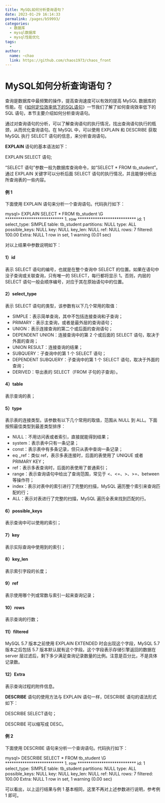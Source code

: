 ```yaml
---
title: MySQL如何分析查询语句？
date: 2023-01-29 16:14:33
permalink: /pages/b59993/
categories:
  - 数据库
  - mysql数据库
  - mysql性能优化
tags:
  - 
author: 
  name: ~chao
  link: https://github.com/chaos1973/chaos_front
---
```

# MySQL如何分析查询语句？

查询是数据库中最频繁的操作，提高查询速度可以有效的提高 MySQL 数据库的性能。在《[如何定位效率低下的SQL语句](http://c.biancheng.net/view/vip_8367.html)》一节我们了解了如何查询效率低下的 SQL 语句，本节主要介绍如何分析查询语句。  

通过对查询语句的分析，可以了解查询语句的执行情况，找出查询语句执行的瓶颈，从而优化查询语句。在 MySQL 中，可以使用 EXPLAIN 和 DESCRIBE 获取 MySQL 执行 SELECT 语句的信息，来分析查询语句。  

**EXPLAIN** 语句的基本语法如下：

EXPLAIN SELECT 语句;

“SELECT 语句”参数一般为数据库查询命令，如“SELECT \* FROM tb\_student”。通过 EXPLAIN 关键字可以分析后面 SELECT 语句的执行情况，并且能够分析出所查询表的一些内容。  

#### 例 1

下面使用 EXPLAIN 语句来分析一个查询语句。代码执行如下：

mysql> EXPLAIN SELECT \* FROM tb\_student \\G
\*\*\*\*\*\*\*\*\*\*\*\*\*\*\*\*\*\*\*\*\*\*\*\*\*\*\* 1. row \*\*\*\*\*\*\*\*\*\*\*\*\*\*\*\*\*\*\*\*\*\*\*\*\*\*\*
           id: 1
  select\_type: SIMPLE
        table: tb\_student
   partitions: NULL
         type: ALL
possible\_keys: NULL
          key: NULL
      key\_len: NULL
          ref: NULL
         rows: 7
     filtered: 100.00
        Extra: NULL
1 row in set, 1 warning (0.01 sec)

对以上结果中参数说明如下：

#### 1）id

表示 SELECT 语句的编号，也就是在整个查询中 SELECT 的位置。如果在语句中没子查询或关联查询，只有唯一的 SELECT，每行都将显示 1。否则，内层的 SELECT 语句一般会顺序编号，对应于其在原始语句中的位置。

#### 2）select\_type

表示 SELECT 语句的类型，该参数有以下几个常用的取值：

- SIMPLE：表示简单查询，其中不包括连接查询和子查询；
- PRIMARY：表示主查询，或者是最外层的查询语句；
- UNION：表示连接查询的第二个或后面的查询语句；
- DEPENDENT UNION：连接查询中的第 2 个或后面的 SELECT 语句，取决于外面的查询；
- UNION RESULT：连接查询的结果；
- SUBQUERY：子查询中的第 1 个 SELECT 语句；
- DEPENDENT SUBQUERY：子查询中的第 1 个 SELECT 语句，取决于外面的查询；
- DERIVED：导出表的 SELECT（FROM 子句的子查询）。

#### 4）table

表示查询的表；

#### 5）type

表示表的连接类型。该参数有以下几个常用的取值，范围从 NULL 到 ALL。下面按照最佳类型到最差类型排序：

- NULL：不用访问表或者索引，直接就能得到结果；
- system：表示表中只有一条记录；
- const：表示表中有多条记录，但只从表中查询一条记录；
- eq \_ref：类似 ref，表示多表连接时，后面的表使用了 UNIQUE 或者 PRIMARY KEY；
- ref：表示多表查询时，后面的表使用了普通索引；
- range：表示查询语句中给出了查询范围，常见于 <、<=、>、>=、between 等操作符；
- index：表示对表中的索引进行了完整的扫描，MySQL 遍历整个索引来查询匹配的行；
- ALL：表示对表进行了完整的扫描，MySQL 遍历全表来找到匹配的行。

#### 6）possible\_keys

表示查询中可以使用的索引；

#### 7）key

表示实际查询中使用到的索引；

#### 8）key\_len

表示索引字段的长度；

#### 9）ref

表示使用哪个列或常数与索引一起来查询记录；

#### 10）rows

表示查询的行数；

#### 11）filtered

MySQL 5.7 版本之前使用 EXPLAIN EXTENDED 时会出现这个字段，MySQL 5.7 版本之后包括 5.7 版本默认就有这个字段。这个字段表示存储引擎返回的数据在 server 层过滤后，剩下多少满足查询记录数量的比例。注意是百分比，不是具体记录数。  

#### 12）Extra

表示查询过程的附件信息。  

**DESCRIBE** 语句的使用方法与 EXPLAIN 语句一样，DESCRIBE 语句的语法形式如下：

DESCRIBE SELECT语句；

DESCRIBE 可以缩写成 DESC。  

#### 例 2

下面使用 DESCRIBE 语句来分析一个查询语句。代码执行如下：

mysql> DESCRIBE SELECT \* FROM tb\_student \\G
\*\*\*\*\*\*\*\*\*\*\*\*\*\*\*\*\*\*\*\*\*\*\*\*\*\*\* 1. row \*\*\*\*\*\*\*\*\*\*\*\*\*\*\*\*\*\*\*\*\*\*\*\*\*\*\*
           id: 1
  select\_type: SIMPLE
        table: tb\_student
   partitions: NULL
         type: ALL
possible\_keys: NULL
          key: NULL
      key\_len: NULL
          ref: NULL
         rows: 7
     filtered: 100.00
        Extra: NULL
1 row in set, 1 warning (0.00 sec)

可以看出，以上运行结果与例 1 基本相同，这里不再对上述参数进行说明，参考例 1 即可。